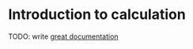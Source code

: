 # Introduction to calculation

TODO: write [great documentation](http://jacobian.org/writing/great-documentation/what-to-write/)
